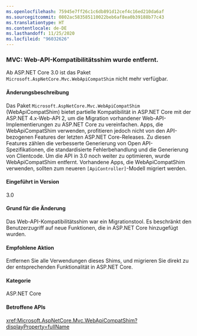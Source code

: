 ```yaml
---
ms.openlocfilehash: 75945e7ff26c1c6db891d12cef4c16ed210da6af
ms.sourcegitcommit: 0802ac583585110022beb6af8ea0b39188b77c43
ms.translationtype: HT
ms.contentlocale: de-DE
ms.lasthandoff: 11/25/2020
ms.locfileid: "96032626"
---
```

### <a name="mvc-web-api-compatibility-shim-removed"></a>MVC: Web-API-Kompatibilitätsshim wurde entfernt.

Ab ASP.NET Core 3.0 ist das Paket `Microsoft.AspNetCore.Mvc.WebApiCompatShim` nicht mehr verfügbar.

#### <a name="change-description"></a>Änderungsbeschreibung

Das Paket `Microsoft.AspNetCore.Mvc.WebApiCompatShim` (WebApiCompatShim) bietet partielle Kompatibilität in ASP.NET Core mit der ASP.NET 4.x-Web-API 2, um die Migration vorhandener Web-API-Implementierungen zu ASP.NET Core zu vereinfachen. Apps, die WebApiCompatShim verwenden, profitieren jedoch nicht von den API-bezogenen Features der letzten ASP.NET Core-Releases. Zu diesen Features zählen die verbesserte Generierung von Open API-Spezifikationen, die standardisierte Fehlerbehandlung und die Generierung von Clientcode. Um die API in 3.0 noch weiter zu optimieren, wurde WebApiCompatShim entfernt. Vorhandene Apps, die WebApiCompatShim verwenden, sollten zum neueren `[ApiController]`-Modell migriert werden.

#### <a name="version-introduced"></a>Eingeführt in Version

3.0

#### <a name="reason-for-change"></a>Grund für die Änderung

Das Web-API-Kompatibilitätsshim war ein Migrationstool. Es beschränkt den Benutzerzugriff auf neue Funktionen, die in ASP.NET Core hinzugefügt wurden.

#### <a name="recommended-action"></a>Empfohlene Aktion

Entfernen Sie alle Verwendungen dieses Shims, und migrieren Sie direkt zu der entsprechenden Funktionalität in ASP.NET Core.

#### <a name="category"></a>Kategorie

ASP.NET Core

#### <a name="affected-apis"></a>Betroffene APIs

<xref:Microsoft.AspNetCore.Mvc.WebApiCompatShim?displayProperty=fullName>

<!--

#### Affected APIs

N:Microsoft.AspNetCore.Mvc.WebApiCompatShim

-->
